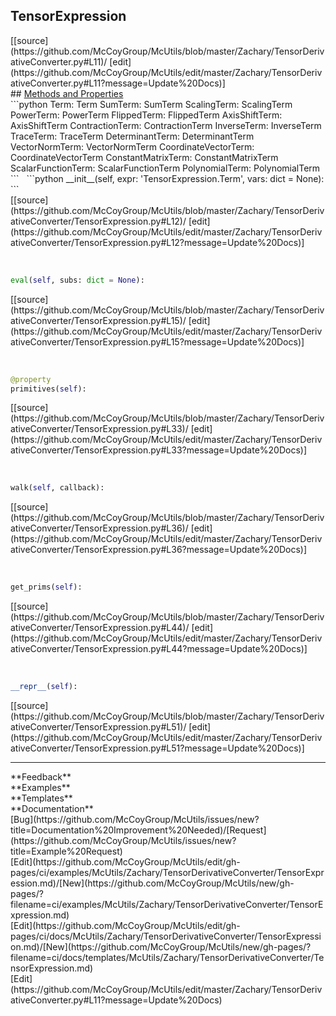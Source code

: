 ## <a id="McUtils.Zachary.TensorDerivativeConverter.TensorExpression">TensorExpression</a> 

<div class="docs-source-link" markdown="1">
[[source](https://github.com/McCoyGroup/McUtils/blob/master/Zachary/TensorDerivativeConverter.py#L11)/
[edit](https://github.com/McCoyGroup/McUtils/edit/master/Zachary/TensorDerivativeConverter.py#L11?message=Update%20Docs)]
</div>









<div class="collapsible-section">
 <div class="collapsible-section collapsible-section-header" markdown="1">
## <a class="collapse-link" data-toggle="collapse" href="#methods" markdown="1"> Methods and Properties</a> <a class="float-right" data-toggle="collapse" href="#methods"><i class="fa fa-chevron-down"></i></a>
 </div>
 <div class="collapsible-section collapsible-section-body collapse show" id="methods" markdown="1">
 ```python
Term: Term
SumTerm: SumTerm
ScalingTerm: ScalingTerm
PowerTerm: PowerTerm
FlippedTerm: FlippedTerm
AxisShiftTerm: AxisShiftTerm
ContractionTerm: ContractionTerm
InverseTerm: InverseTerm
TraceTerm: TraceTerm
DeterminantTerm: DeterminantTerm
VectorNormTerm: VectorNormTerm
CoordinateVectorTerm: CoordinateVectorTerm
ConstantMatrixTerm: ConstantMatrixTerm
ScalarFunctionTerm: ScalarFunctionTerm
PolynomialTerm: PolynomialTerm
```
<a id="McUtils.Zachary.TensorDerivativeConverter.TensorExpression.__init__" class="docs-object-method">&nbsp;</a> 
```python
__init__(self, expr: 'TensorExpression.Term', vars: dict = None): 
```
<div class="docs-source-link" markdown="1">
[[source](https://github.com/McCoyGroup/McUtils/blob/master/Zachary/TensorDerivativeConverter/TensorExpression.py#L12)/
[edit](https://github.com/McCoyGroup/McUtils/edit/master/Zachary/TensorDerivativeConverter/TensorExpression.py#L12?message=Update%20Docs)]
</div>


<a id="McUtils.Zachary.TensorDerivativeConverter.TensorExpression.eval" class="docs-object-method">&nbsp;</a> 
```python
eval(self, subs: dict = None): 
```
<div class="docs-source-link" markdown="1">
[[source](https://github.com/McCoyGroup/McUtils/blob/master/Zachary/TensorDerivativeConverter/TensorExpression.py#L15)/
[edit](https://github.com/McCoyGroup/McUtils/edit/master/Zachary/TensorDerivativeConverter/TensorExpression.py#L15?message=Update%20Docs)]
</div>


<a id="McUtils.Zachary.TensorDerivativeConverter.TensorExpression.primitives" class="docs-object-method">&nbsp;</a> 
```python
@property
primitives(self): 
```
<div class="docs-source-link" markdown="1">
[[source](https://github.com/McCoyGroup/McUtils/blob/master/Zachary/TensorDerivativeConverter/TensorExpression.py#L33)/
[edit](https://github.com/McCoyGroup/McUtils/edit/master/Zachary/TensorDerivativeConverter/TensorExpression.py#L33?message=Update%20Docs)]
</div>


<a id="McUtils.Zachary.TensorDerivativeConverter.TensorExpression.walk" class="docs-object-method">&nbsp;</a> 
```python
walk(self, callback): 
```
<div class="docs-source-link" markdown="1">
[[source](https://github.com/McCoyGroup/McUtils/blob/master/Zachary/TensorDerivativeConverter/TensorExpression.py#L36)/
[edit](https://github.com/McCoyGroup/McUtils/edit/master/Zachary/TensorDerivativeConverter/TensorExpression.py#L36?message=Update%20Docs)]
</div>


<a id="McUtils.Zachary.TensorDerivativeConverter.TensorExpression.get_prims" class="docs-object-method">&nbsp;</a> 
```python
get_prims(self): 
```
<div class="docs-source-link" markdown="1">
[[source](https://github.com/McCoyGroup/McUtils/blob/master/Zachary/TensorDerivativeConverter/TensorExpression.py#L44)/
[edit](https://github.com/McCoyGroup/McUtils/edit/master/Zachary/TensorDerivativeConverter/TensorExpression.py#L44?message=Update%20Docs)]
</div>


<a id="McUtils.Zachary.TensorDerivativeConverter.TensorExpression.__repr__" class="docs-object-method">&nbsp;</a> 
```python
__repr__(self): 
```
<div class="docs-source-link" markdown="1">
[[source](https://github.com/McCoyGroup/McUtils/blob/master/Zachary/TensorDerivativeConverter/TensorExpression.py#L51)/
[edit](https://github.com/McCoyGroup/McUtils/edit/master/Zachary/TensorDerivativeConverter/TensorExpression.py#L51?message=Update%20Docs)]
</div>
 </div>
</div>












---


<div markdown="1" class="text-secondary">
<div class="container">
  <div class="row">
   <div class="col" markdown="1">
**Feedback**   
</div>
   <div class="col" markdown="1">
**Examples**   
</div>
   <div class="col" markdown="1">
**Templates**   
</div>
   <div class="col" markdown="1">
**Documentation**   
</div>
   <div class="col" markdown="1">
   
</div>
   <div class="col" markdown="1">
   
</div>
   <div class="col" markdown="1">
   
</div>
</div>
  <div class="row">
   <div class="col" markdown="1">
[Bug](https://github.com/McCoyGroup/McUtils/issues/new?title=Documentation%20Improvement%20Needed)/[Request](https://github.com/McCoyGroup/McUtils/issues/new?title=Example%20Request)   
</div>
   <div class="col" markdown="1">
[Edit](https://github.com/McCoyGroup/McUtils/edit/gh-pages/ci/examples/McUtils/Zachary/TensorDerivativeConverter/TensorExpression.md)/[New](https://github.com/McCoyGroup/McUtils/new/gh-pages/?filename=ci/examples/McUtils/Zachary/TensorDerivativeConverter/TensorExpression.md)   
</div>
   <div class="col" markdown="1">
[Edit](https://github.com/McCoyGroup/McUtils/edit/gh-pages/ci/docs/McUtils/Zachary/TensorDerivativeConverter/TensorExpression.md)/[New](https://github.com/McCoyGroup/McUtils/new/gh-pages/?filename=ci/docs/templates/McUtils/Zachary/TensorDerivativeConverter/TensorExpression.md)   
</div>
   <div class="col" markdown="1">
[Edit](https://github.com/McCoyGroup/McUtils/edit/master/Zachary/TensorDerivativeConverter.py#L11?message=Update%20Docs)   
</div>
   <div class="col" markdown="1">
   
</div>
   <div class="col" markdown="1">
   
</div>
   <div class="col" markdown="1">
   
</div>
</div>
</div>
</div>